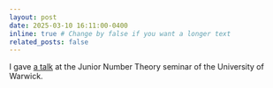 ```yaml
---
layout: post
date: 2025-03-10 16:11:00-0400
inline: true # Change by false if you want a longer text
related_posts: false
---
```


I gave <a  href="https://alvarogohe.github.io/projects/intersections_of_the_automorphism_and_p-rank_strata/">a talk</a> at the Junior Number Theory seminar of the University of Warwick.
